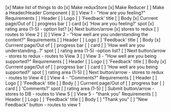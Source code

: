 
[x] Make list of things to do
[x] Make reduxStore
[x] Make Reducer
[ ] Make a Header/Header Component
[ ][ ] View 1 - "How are you feeling?" Requirements
    [ ] Header 
        [ ] Logo 
        [ ] 'Feedback' title
    [ ] Body
        [x] Currrent page/Out of
        [ ] progress bar
        [ ] card
            [x] 'How are you feeling?' spot
            [x] rating area (1-5)
                - option list?
            [x] Next button/arrow
                [x] stores to redux
                [ ] routes to View 2
[ ][ ] View 2 - "How well are you understanding the content?" Requirements
    [ ] Header 
        [ ] Logo 
        [ ] 'Feedback' title
    [ ] Body
        [x] Currrent page/Out of
        [ ] progress bar
        [ ] card
            [ ] 'How well are you understanding...?' spot
            [ ] rating area (1-5)
                -option list?
            [ ] Next button/arrow
                - stores to redux
                - routes to View 3
[ ] View 3 - "How well are you being supported?" Requirements
    [ ] Header 
        [ ] Logo 
        [ ] 'Feedback' title
    [ ] Body
        [x] Currrent page/Out of
        [ ] progress bar
        [ ] card
            [ ] 'How well are you being supported?' spot
            [ ] rating area (1-5)
            [ ] Next button/arrow
                - stores to redux
                - routes to View 4
[ ] View 4 - "Comments?" Requirements
    [ ] Header 
        [ ] Logo 
        [ ] 'Feedback' title
    [ ] Body
        [ ] Currrent page/Out of
        [ ] progress bar
        [ ] card
            [ ] 'Comments?' spot
            [ ] rating area (1-5)
            [ ] Submit button/arrow
                - stores to DB
                - routes to View 5
[ ] View 5 - "thank you" Requirements
    [ ] Header 
        [ ] Logo 
        [ ] 'Feedback' title
    [ ] Body
        [ ] "Thank you"
        [ ] "New Feedback" button
            - routes to view 1
